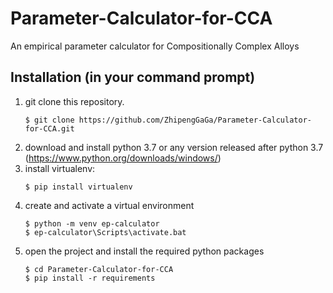 # Parameter-Calculator-for-CCA
An empirical parameter calculator for Compositionally Complex Alloys

## Installation (in your command prompt)
1. git clone this repository. 
   ```
   $ git clone https://github.com/ZhipengGaGa/Parameter-Calculator-for-CCA.git
   ```
2. download and install python 3.7 or any version released after python 3.7 (https://www.python.org/downloads/windows/)
3. install virtualenv:
   ```
   $ pip install virtualenv
   ```
4. create and activate a virtual environment 
   ```
   $ python -m venv ep-calculator
   $ ep-calculator\Scripts\activate.bat
   ```
5. open the project and install the required python packages  
   ```
   $ cd Parameter-Calculator-for-CCA
   $ pip install -r requirements
   ```
